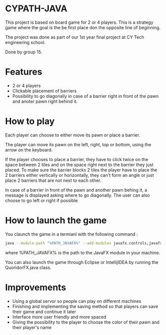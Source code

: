 # CYPATH-JAVA

This project is based on board game for 2 or 4 players. This is a strategy game where the goal is the be first place don the opposite line of beginning.

The project was done as part of our 1st year final project at CY Tech engineering school.

Done by group 15.

# Features

- 2 or 4 players
- Clickable placement of barriers
- Possibility to go diagonally in case of a barrier right in front of the pawn and anoter pawn right behind it.

# How to play

Each player can choose to either move its pawn or place a barrier.

The player can move its pawn on the left, right, top or bottom, using the arrow on the keyboard.

If the player chooses to place a barrier, they have to click twice on the space between 2 tiles and on the space right next to the barrier they just placed. To make sure the barrier blocks 2 tiles the player have to place the 2 barriers either vertically or horizontally, they can't form an angle or just place 2 barriers that are not next to each other.

In case of a barrier in front of the pawn and another pawn behing it, a message is displayed asking where to go diagonally. The user can also choose to go left or right if possible.

# How to launch the game

You claunch the game in a termianl with the following command : 
```bash
java --module-path "%PATH_JAVAFX%" --add-modules javafx.controls,javafx.fxml, (...) -jar cy-path.jar 
``` 
where %PATH_JAVAFX% is the path to the JavaFX module in your machine.


You can also launch the game through Eclipse or IntellijIDEA by running the QuoridorFX.java class. 

# Improvements

- Using a global servor so people can play on different machines
- Finishing and implementing the saving method so that players can save their game and continue it later
- Interface more user friendly and more spaced
- Giving the possibility to the player to choose the color of their pawn and their player's name
